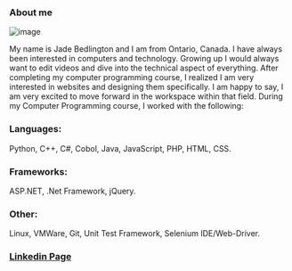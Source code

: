 ### About me

![image](https://user-images.githubusercontent.com/95047178/219249114-4e8f0f7e-32b3-4273-a31c-351aa8d5b413.png)


My name is Jade Bedlington and I am from Ontario, Canada. I have always been interested in computers and technology. Growing up I would always want to edit videos and dive into the technical aspect of everything. After completing my computer programming course, I realized I am very interested in websites and designing them specifically. I am happy to say, I am very excited to move forward in the workspace within that field. During my Computer Programming course, I worked with the following:

### Languages: 

Python, C++, C#, Cobol, Java, JavaScript, PHP, HTML, CSS.

### Frameworks: 

ASP.NET, .Net Framework, jQuery.

### Other: 

Linux, VMWare, Git, Unit Test Framework, Selenium IDE/Web-Driver.




### [Linkedin Page](https://www.linkedin.com/in/jade-bedlington/)
